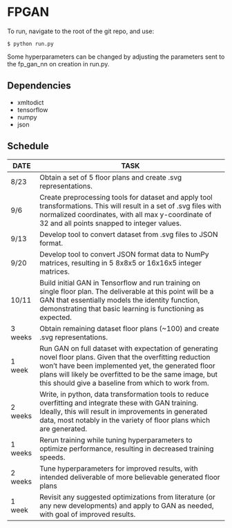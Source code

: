 # FPGAN

To run, navigate to the root of the git repo, and use:

    $ python run.py
    
Some hyperparameters can be changed by adjusting the parameters sent to the fp_gan_nn on creation in run.py.

## Dependencies

 * xmltodict
 * tensorflow
 * numpy
 * json
 

## Schedule
 
DATE | TASK
--- | ---
8/23 | Obtain a set of 5 floor plans and create .svg representations. 
9/6 | Create preprocessing tools for dataset and apply tool transformations. This will result in a set of .svg files with normalized coordinates, with all max y-coordinate of 32 and all points snapped to integer values.
9/13 | Develop tool to convert dataset from .svg files to JSON format.
9/20 | Develop tool to convert JSON format data to NumPy matrices, resulting in 5 8x8x5 or 16x16x5 integer matrices.
10/11 | Build initial GAN in Tensorflow and run training on single floor plan. The deliverable at this point will be a GAN that essentially models the identity function, demonstrating that basic learning is functioning as expected.
3 weeks | Obtain remaining dataset floor plans (~100) and create .svg representations.
1 week | Run GAN on full dataset with expectation of generating novel floor plans. Given that the overfitting reduction won’t have been implemented yet, the generated floor plans will likely be overfitted to be the same image, but this should give a baseline from which to work from.
2 weeks | Write, in python, data transformation tools to reduce overfitting and integrate these with GAN training. Ideally, this will result in improvements in generated data, most notably in the variety of floor plans which are generated.
1 weeks | Rerun training while tuning hyperparameters to optimize performance, resulting in decreased training speeds.
2 weeks | Tune hyperparameters for improved results, with intended deliverable of more believable generated floor plans
1 week | Revisit any suggested optimizations from literature (or any new developments) and apply to GAN as needed, with goal of improved results.
